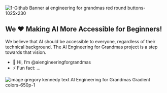 ![1-Github Banner ai engineering for grandmas red round buttons-1025x230](https://github.com/user-attachments/assets/c04040bf-4307-47a1-8c3f-8fe1898f2921)

## We ❤️ Making AI More Accessible for Beginners! 
We believe that AI should be accessible to everyone, regardless of their technical background.  The AI Engineering for Grandmas project is a step towards that vision.

- 👋 Hi, I’m @aiengineeringforgrandmas
- ⚡ Fun fact: ...

![image gregory kennedy text AI Engineering for Grandmas Gradient colors-650p-1](https://github.com/user-attachments/assets/ff2f2168-e350-4ff8-9891-4994676a19a5)

<!---
aiengineeringforgrandmas/aiengineeringforgrandmas is a ✨ special ✨ repository because its `README.md` (this file) appears on your GitHub profile.
You can click the Preview link to take a look at your changes.
--->


